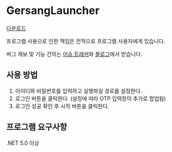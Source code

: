 # GersangLauncher
  
[다운로드](https://github.com/LOONACIA/GersangLauncher/releases/)  
  
프로그램 사용으로 인한 책임은 전적으로 프로그램 사용자에게 있습니다.  
  
버그 제보 및 기능 건의는 [이슈 트래커](https://github.com/LOONACIA/GersangLauncher/issues)와 [블로그](https://loonacia.tistory.com/)에서 받습니다.  
  
  
## 사용 방법  
  
1. 아이디와 비밀번호를 입력하고 실행파일 경로를 설정한다.  
1. 로그인 버튼을 클릭한다. (설정에 따라 OTP 입력창이 추가로 팝업됨)  
1. 로그인 성공 확인 후 시작 버튼을 클릭한다.  
  
  
## 프로그램 요구사항  
  
.NET 5.0 이상
